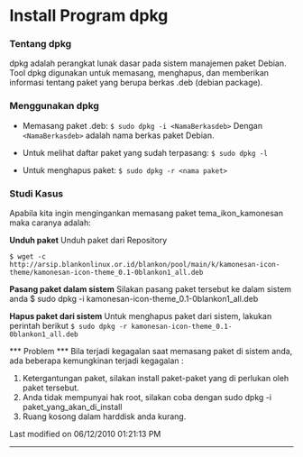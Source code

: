 # Install Program dpkg

### Tentang dpkg

dpkg adalah perangkat lunak dasar pada sistem manajemen paket Debian. Tool dpkg digunakan untuk memasang, menghapus, dan memberikan informasi tentang
paket yang berupa berkas .deb (debian package).

### Menggunakan dpkg
  * Memasang paket .deb:
	`$ sudo dpkg -i <NamaBerkasdeb>`
	Dengan `<NamaBerkasdeb>` adalah nama berkas paket Debian.

  * Untuk melihat daftar paket yang sudah terpasang:
`$ sudo dpkg -l`

  * Untuk menghapus paket:
`$ sudo dpkg -r <nama paket>`

### Studi Kasus
Apabila kita ingin mengingankan memasang paket ​tema_ikon_kamonesan maka caranya adalah:

**Unduh paket**
Unduh paket dari Repository
```
$ wget -c http://arsip.blankonlinux.or.id/blankon/pool/main/k/kamonesan-icon-
theme/kamonesan-icon-theme_0.1-0blankon1_all.deb
```

**Pasang paket dalam sistem**
Silakan pasang paket tersebut ke dalam sistem anda
$ sudo dpkg -i kamonesan-icon-theme_0.1-0blankon1_all.deb

**Hapus paket dari sistem**
Untuk menghapus paket dari sistem, lakukan perintah berikut
`$ sudo dpkg -r kamonesan-icon-theme_0.1-0blankon1_all.deb`

*** Problem ***
Bila terjadi kegagalan saat memasang paket di sistem anda, ada beberapa kemungkinan terjadi kegagalan :
   1. Ketergantungan paket, silakan install paket-paket yang di perlukan oleh paket tersebut.
   2. Anda tidak mempunyai hak root, silakan coba dengan  sudo dpkg -i paket_yang_akan_di_install
   3. Ruang kosong dalam harddisk anda kurang.

Last modified on 06/12/2010 01:21:13 PM

---
